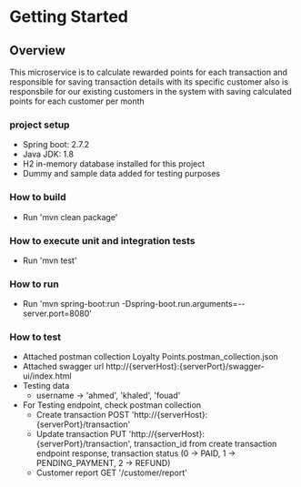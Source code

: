 # Getting Started

## Overview
This microservice is to calculate rewarded points for each transaction and responsible for saving transaction details with its specific customer also is responsbile for our existing customers in the system with saving calculated points for each customer per month

### project setup
* Spring boot: 2.7.2
* Java JDK: 1.8
* H2 in-memory database installed for this project
* Dummy and sample data added for testing purposes

### How to build
* Run 'mvn clean package'

### How to execute unit and integration tests
* Run 'mvn test'

### How to run
* Run 'mvn spring-boot:run -Dspring-boot.run.arguments=--server.port=8080'

### How to test
* Attached postman collection Loyalty Points.postman_collection.json
* Attached swagger url http://{serverHost}:{serverPort}/swagger-ui/index.html
* Testing data 
	* username -> 'ahmed', 'khaled', 'fouad'
* For Testing endpoint, check postman collection
	* Create transaction  POST 'http://{serverHost}:{serverPort}/transaction'
	* Update transaction PUT 'http://{serverHost}:{serverPort}/transaction', transaction_id from create transaction endpoint response, transaction status (0 -> PAID, 1 -> PENDING_PAYMENT, 2 -> REFUND)
	* Customer report  GET '/customer/report'